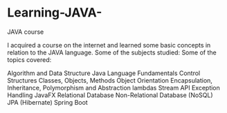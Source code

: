 # Learning-JAVA-
JAVA course

I acquired a course on the internet and learned some basic concepts in relation to the JAVA language. Some of the subjects studied:
Some of the topics covered:

Algorithm and Data Structure
Java Language Fundamentals
Control Structures
Classes, Objects, Methods
Object Orientation
Encapsulation, Inheritance, Polymorphism and Abstraction
lambdas
Stream API
Exception Handling
JavaFX
Relational Database
Non-Relational Database (NoSQL)
JPA (Hibernate)
Spring Boot
